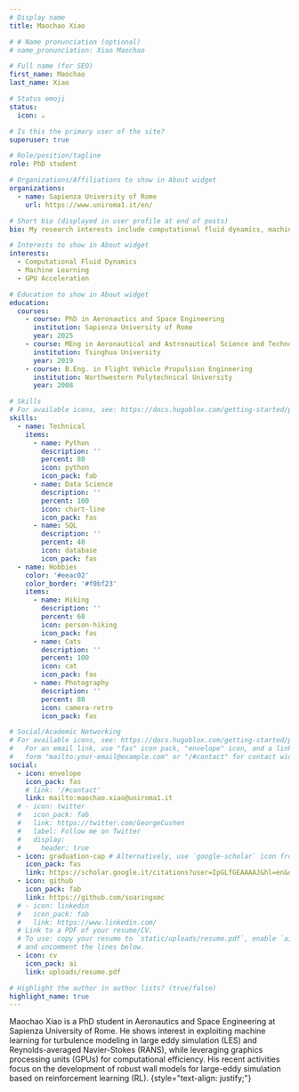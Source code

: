 ```yaml
---
# Display name
title: Maochao Xiao

# # Name pronunciation (optional)
# name_pronunciation: Xiao Maochao

# Full name (for SEO)
first_name: Maochao
last_name: Xiao

# Status emoji
status:
  icon: ☕️

# Is this the primary user of the site?
superuser: true

# Role/position/tagline
role: PhD student

# Organizations/Affiliations to show in About widget
organizations:
  - name: Sapienza University of Rome
    url: https://www.uniroma1.it/en/

# Short bio (displayed in user profile at end of posts)
bio: My research interests include computational fluid dynamics, machine learning and GPU acceleration.

# Interests to show in About widget
interests:
  - Computational Fluid Dynamics
  - Machine Learning
  - GPU Acceleration

# Education to show in About widget
education:
  courses:
    - course: PhD in Aeronautics and Space Engineering
      institution: Sapienza University of Rome
      year: 2025
    - course: MEng in Aeronautical and Astronautical Science and Technology
      institution: Tsinghua University
      year: 2019
    - course: B.Eng. in Flight Vehicle Propulsion Engineering
      institution: Northwestern Polytechnical University
      year: 2008

# Skills
# For available icons, see: https://docs.hugoblox.com/getting-started/page-builder/#icons
skills:
  - name: Technical
    items:
      - name: Python
        description: ''
        percent: 80
        icon: python
        icon_pack: fab
      - name: Data Science
        description: ''
        percent: 100
        icon: chart-line
        icon_pack: fas
      - name: SQL
        description: ''
        percent: 40
        icon: database
        icon_pack: fas
  - name: Hobbies
    color: '#eeac02'
    color_border: '#f0bf23'
    items:
      - name: Hiking
        description: ''
        percent: 60
        icon: person-hiking
        icon_pack: fas
      - name: Cats
        description: ''
        percent: 100
        icon: cat
        icon_pack: fas
      - name: Photography
        description: ''
        percent: 80
        icon: camera-retro
        icon_pack: fas

# Social/Academic Networking
# For available icons, see: https://docs.hugoblox.com/getting-started/page-builder/#icons
#   For an email link, use "fas" icon pack, "envelope" icon, and a link in the
#   form "mailto:your-email@example.com" or "/#contact" for contact widget.
social:
  - icon: envelope
    icon_pack: fas
    # link: '/#contact'
    link: mailto:maochao.xiao@uniroma1.it
  # - icon: twitter
  #   icon_pack: fab
  #   link: https://twitter.com/GeorgeCushen
  #   label: Follow me on Twitter
  #   display:
  #     header: true
  - icon: graduation-cap # Alternatively, use `google-scholar` icon from `ai` icon pack
    icon_pack: fas
    link: https://scholar.google.it/citations?user=IpGLfGEAAAAJ&hl=en&oi=ao
  - icon: github
    icon_pack: fab
    link: https://github.com/soaringxmc
  # - icon: linkedin
  #   icon_pack: fab
  #   link: https://www.linkedin.com/
  # Link to a PDF of your resume/CV.
  # To use: copy your resume to `static/uploads/resume.pdf`, enable `ai` icons in `params.yaml`,
  # and uncomment the lines below.
  - icon: cv
    icon_pack: ai
    link: uploads/resume.pdf

# Highlight the author in author lists? (true/false)
highlight_name: true
---
```


Maochao Xiao is a PhD student in Aeronautics and Space Engineering at Sapienza University of Rome. He shows interest in exploiting machine learning for turbulence modeling in large eddy simulation (LES) and Reynolds-averaged Navier-Stokes (RANS), while leveraging graphics processing units (GPUs) for computational efficiency. His recent activities focus on the development of robust wall models for large-eddy simulation based on reinforcement learning (RL).
{style="text-align: justify;"}
